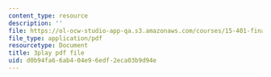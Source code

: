 ```yaml
---
content_type: resource
description: ''
file: https://ol-ocw-studio-app-qa.s3.amazonaws.com/courses/15-401-finance-theory-i-fall-2008/d0b94fa66ab404e96edf2eca03b9d94e_ZWKnK9LIETA.pdf
file_type: application/pdf
resourcetype: Document
title: 3play pdf file
uid: d0b94fa6-6ab4-04e9-6edf-2eca03b9d94e
---
```

